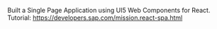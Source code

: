 Built a Single Page Application using UI5 Web Components for React.
Tutorial: https://developers.sap.com/mission.react-spa.html
